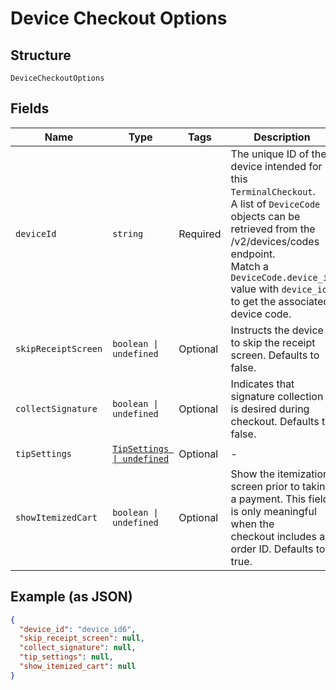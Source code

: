 
# Device Checkout Options

## Structure

`DeviceCheckoutOptions`

## Fields

| Name | Type | Tags | Description |
|  --- | --- | --- | --- |
| `deviceId` | `string` | Required | The unique ID of the device intended for this `TerminalCheckout`.<br>A list of `DeviceCode` objects can be retrieved from the /v2/devices/codes endpoint.<br>Match a `DeviceCode.device_id` value with `device_id` to get the associated device code. |
| `skipReceiptScreen` | `boolean \| undefined` | Optional | Instructs the device to skip the receipt screen. Defaults to false. |
| `collectSignature` | `boolean \| undefined` | Optional | Indicates that signature collection is desired during checkout. Defaults to false. |
| `tipSettings` | [`TipSettings \| undefined`](../../doc/models/tip-settings.md) | Optional | - |
| `showItemizedCart` | `boolean \| undefined` | Optional | Show the itemization screen prior to taking a payment. This field is only meaningful when the<br>checkout includes an order ID. Defaults to true. |

## Example (as JSON)

```json
{
  "device_id": "device_id6",
  "skip_receipt_screen": null,
  "collect_signature": null,
  "tip_settings": null,
  "show_itemized_cart": null
}
```

